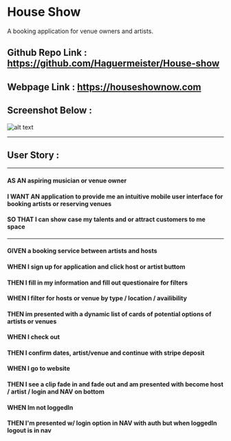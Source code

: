 # House Show

A booking application for venue owners and artists.

## Github Repo Link : https://github.com/Haguermeister/House-show

## Webpage Link : https://houseshownow.com

## Screenshot Below :

![alt text](/public/images/ScreenShot.png)

---

## User Story :

---

#### AS AN aspiring musician or venue owner

#### I WANT AN application to provide me an intuitive mobile user interface for booking artists or reserving venues

#### SO THAT I can show case my talents and or attract customers to me space

---

#### GIVEN a booking service between artists and hosts

#### WHEN I sign up for application and click host or artist buttom

#### THEN I fill in my information and fill out questionaire for filters

#### WHEN I filter for hosts or venue by type / location / availibility

#### THEN im presented with a dynamic list of cards of potential options of artists or venues

#### WHEN I check out

#### THEN I confirm dates, artist/venue and continue with stripe deposit

#### WHEN I go to website

#### THEN I see a clip fade in and fade out and am presented with become host / artist / login and NAV on bottom

#### WHEN Im not loggedIn

#### THEN I'm presented w/ login option in NAV with auth but when loggedIn logout is in nav
